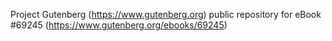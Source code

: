 Project Gutenberg (https://www.gutenberg.org) public repository for
eBook #69245 (https://www.gutenberg.org/ebooks/69245)
